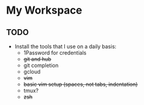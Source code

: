 # My Workspace

## TODO

- Install the tools that I use on a daily basis:
  - 1Password for credentials
  - ~~git and hub~~
  - git completion
  - gcloud
  - ~~vim~~
  - ~~basic vim setup (spaces, not tabs, indentation)~~
  - tmux?
  - ~~zsh~~
